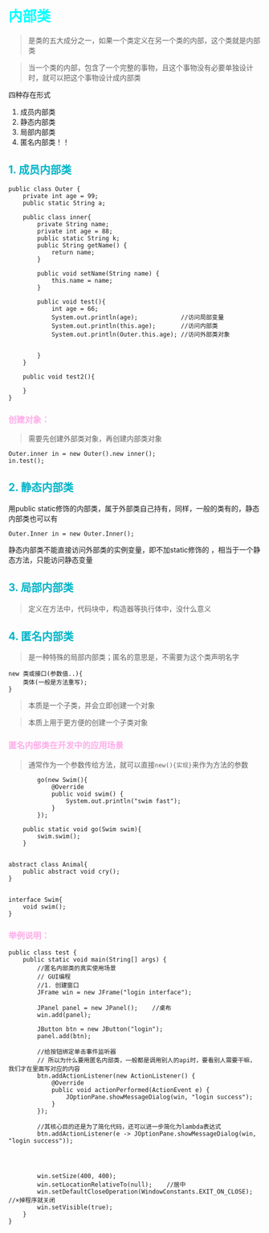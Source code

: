 <style>
h1 {
    color: aqua;
}
h2{
    color: rgb(0, 181, 201);
}
h3,h4 {
    color: #FF70DB93;    
}
</style>

# 内部类

> 是类的五大成分之一，如果一个类定义在另一个类的内部，这个类就是内部类

> 当一个类的内部，包含了一个完整的事物，且这个事物没有必要单独设计时，就可以把这个事物设计成内部类

四种存在形式

1. 成员内部类
2. 静态内部类
3. 局部内部类
4. 匿名内部类！！

## 1. 成员内部类

    public class Outer {
        private int age = 99;
        public static String a;

        public class inner{
            private String name;
            private int age = 88;
            public static String k;
            public String getName() {
                return name;
            }

            public void setName(String name) {
                this.name = name;
            }

            public void test(){
                int age = 66;
                System.out.println(age);            //访问局部变量
                System.out.println(this.age);       //访问内部类
                System.out.println(Outer.this.age); //访问外部类对象


            }
        }

        public void test2(){

        }
    }

### 创建对象：
> 需要先创建外部类对象，再创建内部类对象

    Outer.inner in = new Outer().new inner();
    in.test();

## 2. 静态内部类

用public static修饰的内部类，属于外部类自己持有，同样，一般的类有的，静态内部类也可以有

    Outer.Inner in = new Outer.Inner();

静态内部类不能直接访问外部类的实例变量，即不加static修饰的 ，相当于一个静态方法，只能访问静态变量   

## 3. 局部内部类

> 定义在方法中，代码块中，构造器等执行体中，没什么意义


## 4. 匿名内部类

> 是一种特殊的局部内部类；匿名的意思是，不需要为这个类声明名字

    new 类或接口(参数值..){
        类体(一般是方法重写);
    }

> 本质是一个子类，并会立即创建一个对象

> 本质上用于更方便的创建一个子类对象

### 匿名内部类在开发中的应用场景

> 通常作为一个参数传给方法，就可以直接`new(){实现}`来作为方法的参数


            go(new Swim(){
                @Override
                public void swim() {
                    System.out.println("swim fast");
                }
            });
        
        public static void go(Swim swim){
            swim.swim();
        }
    

    abstract class Animal{
        public abstract void cry();
    }


    interface Swim{
        void swim();
    }



### 举例说明：

    public class test {
        public static void main(String[] args) {
            //匿名内部类的真实使用场景
            // GUI编程
            //1. 创建窗口
            JFrame win = new JFrame("login interface");

            JPanel panel = new JPanel();    //桌布
            win.add(panel);

            JButton btn = new JButton("login");
            panel.add(btn);

            //给按钮绑定单击事件监听器
            // 所以为什么要用匿名内部类，一般都是调用别人的api时，要看别人需要干嘛，我们才在里面写对应的内容
            btn.addActionListener(new ActionListener() {
                @Override
                public void actionPerformed(ActionEvent e) {
                    JOptionPane.showMessageDialog(win, "login success");
                }
            });

            //其核心目的还是为了简化代码，还可以进一步简化为lambda表达式
            btn.addActionListener(e -> JOptionPane.showMessageDialog(win, "login success"));




            win.setSize(400, 400);
            win.setLocationRelativeTo(null);    //居中
            win.setDefaultCloseOperation(WindowConstants.EXIT_ON_CLOSE);    //×掉程序就关闭
            win.setVisible(true);
        }
    }
